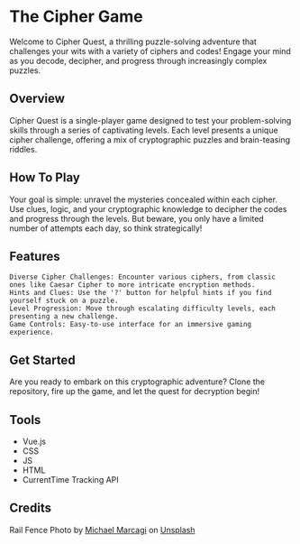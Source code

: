 # The Cipher Game

Welcome to Cipher Quest, a thrilling puzzle-solving adventure that challenges your wits with a variety of ciphers and codes! Engage your mind as you decode, decipher, and progress through increasingly complex puzzles.

## Overview

Cipher Quest is a single-player game designed to test your problem-solving skills through a series of captivating levels. Each level presents a unique cipher challenge, offering a mix of cryptographic puzzles and brain-teasing riddles.

## How To Play

Your goal is simple: unravel the mysteries concealed within each cipher. Use clues, logic, and your cryptographic knowledge to decipher the codes and progress through the levels. But beware, you only have a limited number of attempts each day, so think strategically!

## Features

    Diverse Cipher Challenges: Encounter various ciphers, from classic ones like Caesar Cipher to more intricate encryption methods.
    Hints and Clues: Use the '?' button for helpful hints if you find yourself stuck on a puzzle.
    Level Progression: Move through escalating difficulty levels, each presenting a new challenge.
    Game Controls: Easy-to-use interface for an immersive gaming experience.

## Get Started

Are you ready to embark on this cryptographic adventure? Clone the repository, fire up the game, and let the quest for decryption begin!

## Tools

- Vue.js
- CSS
- JS
- HTML
- CurrentTime Tracking API

## Credits

Rail Fence Photo by <a href="https://unsplash.com/@m_marcagi10?utm_content=creditCopyText&utm_medium=referral&utm_source=unsplash">Michael Marcagi</a> on <a href="https://unsplash.com/photos/landscape-photography-of-grey-steel-gate-6eP8EMpTbA4?utm_content=creditCopyText&utm_medium=referral&utm_source=unsplash">Unsplash</a>
  